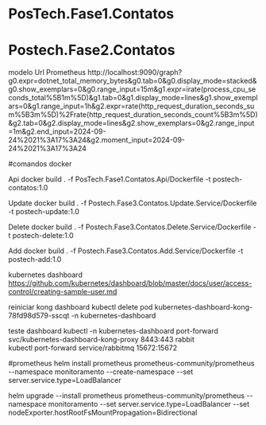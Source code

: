 # PosTech.Fase1.Contatos

# Postech.Fase2.Contatos
modelo Url Prometheus
http://localhost:9090/graph?g0.expr=dotnet_total_memory_bytes&g0.tab=0&g0.display_mode=stacked&g0.show_exemplars=0&g0.range_input=15m&g1.expr=irate(process_cpu_seconds_total%5B1m%5D)&g1.tab=0&g1.display_mode=lines&g1.show_exemplars=0&g1.range_input=1h&g2.expr=rate(http_request_duration_seconds_sum%5B3m%5D)%2Frate(http_request_duration_seconds_count%5B3m%5D)&g2.tab=0&g2.display_mode=lines&g2.show_exemplars=0&g2.range_input=1m&g2.end_input=2024-09-24%2021%3A17%3A24&g2.moment_input=2024-09-24%2021%3A17%3A24


#comandos docker

Api
docker build . -f PosTech.Fase1.Contatos.Api/Dockerfile -t  postech-contatos:1.0

Update 
docker build . -f Postech.Fase3.Contatos.Update.Service/Dockerfile -t  postech-update:1.0

Delete
docker build . -f Postech.Fase3.Contatos.Delete.Service/Dockerfile -t  postech-delete:1.0

Add
docker build . -f Postech.Fase3.Contatos.Add.Service/Dockerfile -t  postech-add:1.0


kubernetes dashboard
https://github.com/kubernetes/dashboard/blob/master/docs/user/access-control/creating-sample-user.md

reiniciar kong dashboard
kubectl delete pod kubernetes-dashboard-kong-78fd98d579-sscqt -n kubernetes-dashboard

teste
 dashboard
 kubectl -n kubernetes-dashboard port-forward svc/kubernetes-dashboard-kong-proxy 8443:443
    rabbit    
 kubectl port-forward service/rabbitmq 15672:15672


#prometheus
helm install prometheus prometheus-community/prometheus --namespace monitoramento --create-namespace --set server.service.type=LoadBalancer

helm upgrade --install prometheus prometheus-community/prometheus  --namespace monitoramento --set server.service.type=LoadBalancer --set nodeExporter.hostRootFsMountPropagation=Bidirectional
